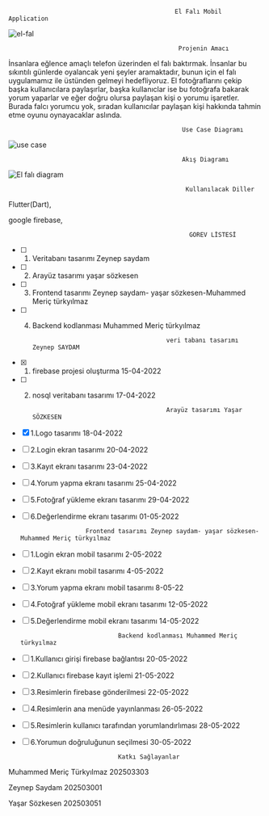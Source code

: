                                                   El Falı Mobil Application

![el-fal](https://user-images.githubusercontent.com/63651151/158247276-2e9ec9bf-3e63-43fa-8922-f30bd7a0c754.jpg)



                                                   Projenin Amacı

İnsanlara eğlence amaçlı telefon üzerinden el falı baktırmak. İnsanlar bu sıkıntılı günlerde oyalancak yeni şeyler aramaktadır, bunun için el falı uygulamamız ile üstünden gelmeyi hedefliyoruz. El fotoğraflarını çekip başka kullanıcılara paylaşırlar, başka kullanıclar ise bu fotoğrafa bakarak yorum yaparlar ve eğer doğru olursa paylaşan kişi o yorumu işaretler. Burada falcı yorumcu yok, sıradan kullanıcılar paylaşan kişi hakkında tahmin etme oyunu oynayacaklar aslında.


                                                    Use Case Diagramı


![use case](https://user-images.githubusercontent.com/63651151/160461792-0cbb38a4-a2d0-4ead-b62a-fa58e74cf6dd.png)


                                                    Akış Diagramı


![El falı diagram](https://user-images.githubusercontent.com/63651151/158247338-cfe14c08-93db-41d6-b2de-4141b9025995.png)





                                                     Kullanılacak Diller


Flutter(Dart),

google firebase,


                                                      GÖREV LİSTESİ
- [ ] 1. Veritabanı tasarımı Zeynep saydam
- [ ] 2. Arayüz tasarımı yaşar sözkesen
- [ ] 3. Frontend tasarımı Zeynep saydam- yaşar sözkesen-Muhammed Meriç türkyılmaz
- [ ] 4. Backend kodlanması Muhammed Meriç türkyılmaz

                                              veri tabanı tasarımı Zeynep SAYDAM                             
- [x] 1. firebase projesi oluşturma                      15-04-2022
- [ ] 2. nosql veritabanı tasarımı                       17-04-2022

                                              Arayüz tasarımı Yaşar SÖZKESEN                          
- [x] 1.Logo tasarımı                                    18-04-2022
- [ ] 2.Login ekran tasarımı 	                           20-04-2022
- [ ] 3.Kayıt ekranı tasarımı 	                         23-04-2022
- [ ] 4.Yorum yapma ekranı tasarımı	                     25-04-2022	
- [ ] 5.Fotoğraf yükleme ekranı tasarımı	               29-04-2022
- [ ] 6.Değerlendirme ekranı tasarımı                    01-05-2022


                        Frontend tasarımı Zeynep saydam- yaşar sözkesen-Muhammed Meriç türkyılmaz
- [ ] 1.Login ekran mobil tasarımı 2-05-2022
- [ ] 2.Kayıt ekranı mobil tasarımı 4-05-2022
- [ ] 3.Yorum yapma ekranı mobil tasarımı 8-05-22
- [ ] 4.Fotoğraf yükleme mobil ekranı tasarımı 12-05-2022
- [ ] 5.Değerlendirme mobil ekranı tasarımı	14-05-2022



                                 Backend kodlanması Muhammed Meriç türkyılmaz
- [ ] 1.Kullanıcı girişi firebase bağlantısı 20-05-2022
- [ ] 2.Kullanıcı firebase kayıt işlemi 21-05-2022
- [ ] 3.Resimlerin firebase gönderilmesi 22-05-2022
- [ ] 4.Resimlerin ana menüde yayınlanması 26-05-2022 
- [ ] 5.Resimlerin kullanıcı tarafından yorumlandırlıması 28-05-2022
- [ ] 6.Yorumun doğruluğunun seçilmesi 30-05-2022






                                 Katkı Sağlayanlar


Muhammed Meriç Türkyılmaz 202503303

Zeynep Saydam 202503001

Yaşar Sözkesen 202503051

